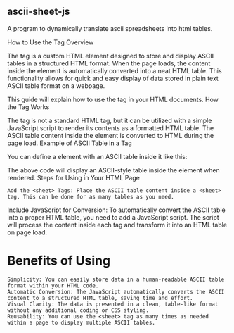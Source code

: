 ## ascii-sheet-js
A program to dynamically translate ascii spreadsheets into html tables.

How to Use the <sheet> Tag
Overview

The <sheet> tag is a custom HTML element designed to store and display ASCII tables in a structured HTML format. When the page loads, the content inside the <sheet> element is automatically converted into a neat HTML table. This functionality allows for quick and easy display of data stored in plain text ASCII table format on a webpage.

This guide will explain how to use the <sheet> tag in your HTML documents.
How the <sheet> Tag Works

The <sheet> tag is not a standard HTML tag, but it can be utilized with a simple JavaScript script to render its contents as a formatted HTML table. The ASCII table content inside the <sheet> element is converted to HTML during the page load.
Example of ASCII Table in a <sheet> Tag

You can define a <sheet> element with an ASCII table inside it like this:


The above code will display an ASCII-style table inside the <sheet> element when rendered.
Steps for Using <sheet> in Your HTML Page

    Add the <sheet> Tags: Place the ASCII table content inside a <sheet> tag. This can be done for as many tables as you need.


Include JavaScript for Conversion: To automatically convert the ASCII table into a proper HTML table, you need to add a JavaScript script. The script will process the content inside each <sheet> tag and transform it into an HTML table on page load.



# Benefits of Using <sheet>

    Simplicity: You can easily store data in a human-readable ASCII table format within your HTML code.
    Automatic Conversion: The JavaScript automatically converts the ASCII content to a structured HTML table, saving time and effort.
    Visual Clarity: The data is presented in a clean, table-like format without any additional coding or CSS styling.
    Reusability: You can use the <sheet> tag as many times as needed within a page to display multiple ASCII tables.
